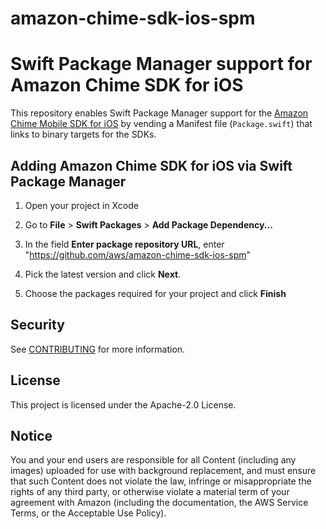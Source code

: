 # amazon-chime-sdk-ios-spm
# Swift Package Manager support for Amazon Chime SDK for iOS

This repository enables Swift Package Manager support for the [Amazon Chime Mobile SDK for iOS](https://github.com/aws/amazon-chime-sdk-ios) by vending a Manifest file (`Package.swift`) that links to binary targets for the SDKs.

## Adding Amazon Chime SDK for iOS via Swift Package Manager

1. Open your project in Xcode

2. Go to **File** > **Swift Packages** > **Add Package Dependency...**

3. In the field **Enter package repository URL**, enter "https://github.com/aws/amazon-chime-sdk-ios-spm"

4. Pick the latest version and click **Next**.

5. Choose the packages required for your project and click **Finish**

## Security

See [CONTRIBUTING](CONTRIBUTING.md#security-issue-notifications) for more information.

## License

This project is licensed under the Apache-2.0 License.

## Notice

You and your end users are responsible for all Content (including any images) uploaded for use with background replacement, and must ensure that such Content does not violate the law, infringe or misappropriate the rights of any third party, or otherwise violate a material term of your agreement with Amazon (including the documentation, the AWS Service Terms, or the Acceptable Use Policy).
